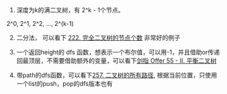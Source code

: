 1. 深度为k的满二叉树，有 2^k - 1个节点。

2^0, 2^1, 2^2, ..., 2^(k-1)

2. 二分法， 可以看下 [222. 完全二叉树的节点个数](222.%20完全二叉树的节点个数.py) 非常好的例子

3. 一个返回height的 dfs 函数，想表示一个布尔值，可以用-1，并且借助or传递回最顶层，不需要借助额外的变量，可以看下[剑指 Offer 55 - II. 平衡二叉树](剑指%20Offer%2055%20-%20II.%20平衡二叉树.py)

4. 带path的dfs函数，可以看下[257. 二叉树的所有路径](./257.%20二叉树的所有路径.py), 根据当前位置，只使用一个list的push，pop的dfs版本也有